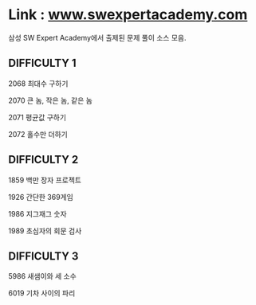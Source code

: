 Link : www.swexpertacademy.com
==============================
 삼성 SW Expert Academy에서 출제된 문제 풀이 소스 모음.

DIFFICULTY 1
------------
 2068 최대수 구하기

 2070 큰 놈, 작은 놈, 같은 놈

 2071 평균값 구하기

 2072 홀수만 더하기

DIFFICULTY 2
------------
 1859 백만 장자 프로젝트

 1926 간단한 369게임

 1986 지그재그 숫자

 1989 초심자의 회문 검사


DIFFICULTY 3
------------
 5986 새샘이와 세 소수

 6019 기차 사이의 파리
